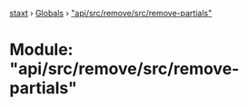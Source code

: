 [staxt](../README.md) › [Globals](../globals.md) › ["api/src/remove/src/remove-partials"](_api_src_remove_src_remove_partials_.md)

# Module: "api/src/remove/src/remove-partials"


